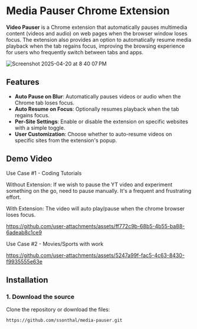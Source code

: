# Media Pauser Chrome Extension

**Video Pauser** is a Chrome extension that automatically pauses multimedia content (videos and audio) on web pages when the browser window loses focus. The extension also provides an option to automatically resume media playback when the tab regains focus, improving the browsing experience for users who frequently switch between tabs and apps.

![Screenshot 2025-04-20 at 8 40 07 PM](https://github.com/user-attachments/assets/42d4d183-b0bb-491d-b971-c76e88199bbd)


## Features

- **Auto Pause on Blur**: Automatically pauses videos or audio when the Chrome tab loses focus.
- **Auto Resume on Focus**: Optionally resumes playback when the tab regains focus.
- **Per-Site Settings**: Enable or disable the extension on specific websites with a simple toggle.
- **User Customization**: Choose whether to auto-resume videos on specific sites from the extension's popup.


## Demo Video

Use Case #1 - Coding Tutorials

Without Extension: If we wish to pause the YT video and experiment something on the go, need to pause manually. It's a frequent and frustrating effort. 

With Extension: The video will auto play/pause when the chrome browser loses focus. 

https://github.com/user-attachments/assets/ff772c9b-68b5-4b55-ba88-6adeab8c1ce9


Use Case #2 - Movies/Sports with work


https://github.com/user-attachments/assets/5247a99f-fac5-4c63-8430-f9935555e63e



## Installation

### 1. Download the source

Clone the repository or download the files:

```bash
https://github.com/ssonthal/media-pauser.git
